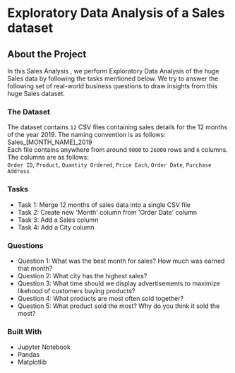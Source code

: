 # Exploratory Data Analysis of a Sales dataset



## About the Project

In this Sales Analysis , we perform Exploratory Data Analysis of the huge Sales data by following the  tasks mentioned below. We try to answer the following set of real-world business questions to draw insights from this huge Sales dataset.


### The Dataset
The dataset contains `12` CSV files containing sales details for the 12 months of the year 2019. The naming convention is as follows: Sales_[MONTH_NAME]_2019\
Each file contains anywhere from around `9000` to `26000` rows and `6` columns. The columns are as follows:\
`Order ID`,	`Product`, `Quantity Ordered`, `Price Each`, `Order Date`, `Purchase Address`


### Tasks

* Task 1: Merge 12 months of sales data into a single CSV file
* Task 2: Create new 'Month' column from 'Order Date' column
* Task 3: Add a Sales column
* Task 4: Add a City column

### Questions

* Question 1: What was the best month for sales? How much was earned that month?
* Question 2: What city has the highest sales?
* Question 3: What time should we display advertisements to maximize likehood of customers buying products?
* Question 4: What products are most often sold together?
* Question 5: What product sold the most? Why do you think it sold the most?

### Built With

* Jupyter Notebook
* Pandas
* Matplotlib

